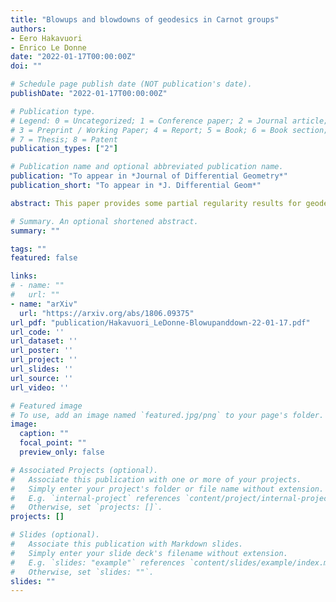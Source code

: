 ```yaml
---
title: "Blowups and blowdowns of geodesics in Carnot groups"
authors:
- Eero Hakavuori
- Enrico Le Donne
date: "2022-01-17T00:00:00Z"
doi: ""

# Schedule page publish date (NOT publication's date).
publishDate: "2022-01-17T00:00:00Z"

# Publication type.
# Legend: 0 = Uncategorized; 1 = Conference paper; 2 = Journal article;
# 3 = Preprint / Working Paper; 4 = Report; 5 = Book; 6 = Book section;
# 7 = Thesis; 8 = Patent
publication_types: ["2"]

# Publication name and optional abbreviated publication name.
publication: "To appear in *Journal of Differential Geometry*"
publication_short: "To appear in *J. Differential Geom*"

abstract: This paper provides some partial regularity results for geodesics (i.e., isometric images of intervals) in arbitrary sub-Riemannian and sub-Finsler manifolds. Our strategy is to study infinitesimal and asymptotic properties of geodesics in Carnot groups equipped with arbitrary sub-Finsler metrics. We show that tangents of Carnot geodesics are geodesics in some groups of lower nilpotency step. Namely, every blowup curve of every geodesic in every Carnot group is still a geodesic in the group modulo its last layer. Then as a consequence we get that in every sub-Riemannian manifold any s times iterated tangent of any geodesic is a line, where s is the step of the sub-Riemannian manifold in question. With a similar approach, we also show that blowdown curves of geodesics in sub-Riemannian Carnot groups are contained in subgroups of lower rank. This latter result is also extended to rough geodesics.

# Summary. An optional shortened abstract.
summary: ""

tags: ""
featured: false

links:
# - name: ""
#   url: ""
- name: "arXiv"
  url: "https://arxiv.org/abs/1806.09375"
url_pdf: "publication/Hakavuori_LeDonne-Blowupanddown-22-01-17.pdf"
url_code: ''
url_dataset: ''
url_poster: ''
url_project: ''
url_slides: ''
url_source: ''
url_video: ''

# Featured image
# To use, add an image named `featured.jpg/png` to your page's folder. 
image:
  caption: ""
  focal_point: ""
  preview_only: false

# Associated Projects (optional).
#   Associate this publication with one or more of your projects.
#   Simply enter your project's folder or file name without extension.
#   E.g. `internal-project` references `content/project/internal-project/index.md`.
#   Otherwise, set `projects: []`.
projects: []

# Slides (optional).
#   Associate this publication with Markdown slides.
#   Simply enter your slide deck's filename without extension.
#   E.g. `slides: "example"` references `content/slides/example/index.md`.
#   Otherwise, set `slides: ""`.
slides: ""
---
```

